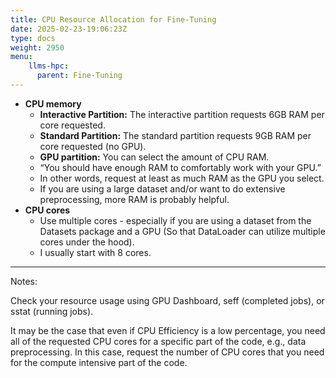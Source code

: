 ```yaml
---
title: CPU Resource Allocation for Fine-Tuning
date: 2025-02-23-19:06:23Z
type: docs 
weight: 2950
menu: 
    llms-hpc:
      parent: Fine-Tuning
---
```



* __CPU memory__
  * __Interactive Partition:__ The interactive partition requests 6GB RAM per core requested.
  * __Standard Partition:__ The standard partition requests 9GB RAM per core requested (no GPU).
  * __GPU partition:__  You can select the amount of CPU RAM.
  * “You should have enough RAM to comfortably work with your GPU.”
  * In other words, request at least as much RAM as the GPU you select.
  * If you are using a large dataset and/or want to do extensive preprocessing, more RAM is probably helpful.
* __CPU cores__
  * Use multiple cores - especially if you are using a dataset from the Datasets package and a GPU (So that DataLoader can utilize multiple cores under the hood).
  * I usually start with 8 cores.

---

Notes: 

Check your resource usage using GPU Dashboard, seff (completed jobs), or sstat (running jobs).

It may be the case that even if CPU Efficiency is a low percentage, you need all of the requested CPU cores for a specific part of the code, e.g., data preprocessing.
In this case, request the number of CPU cores that you need for the compute intensive part of the code.


